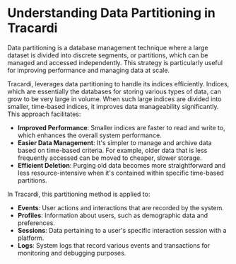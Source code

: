 # Understanding Data Partitioning in Tracardi

Data partitioning is a database management technique where a large dataset is divided into discrete segments, or
partitions, which can be managed and accessed independently. This strategy is particularly useful for improving
performance and managing data at scale.

Tracardi, leverages data partitioning to handle its indices efficiently. Indices, which are
essentially the databases for storing various types of data, can grow to be very large in volume. When such large
indices are divided into smaller, time-based indices, it improves data manageability significantly. This approach
facilitates:

- **Improved Performance**: Smaller indices are faster to read and write to, which enhances the overall system
  performance.
- **Easier Data Management**: It's simpler to manage and archive data based on time-based criteria. For example, older
  data that is less frequently accessed can be moved to cheaper, slower storage.
- **Efficient Deletion**: Purging old data becomes more straightforward and less resource-intensive when it's contained
  within specific time-based partitions.

In Tracardi, this partitioning method is applied to:

- **Events**: User actions and interactions that are recorded by the system.
- **Profiles**: Information about users, such as demographic data and preferences.
- **Sessions**: Data pertaining to a user's specific interaction session with a platform.
- **Logs**: System logs that record various events and transactions for monitoring and debugging purposes.
